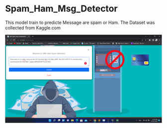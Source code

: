 # Spam_Ham_Msg_Detector

This model train to predicte Message are spam or Ham. The Dataset was collected from Kaggle.com

![alt text](https://github.com/nitesh60/Spam_Ham_Msg_Detector/blob/main/static/img1.png?raw=true)
